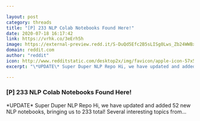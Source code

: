 ```yaml
---

layout: post
category: threads
title: "[P] 233 NLP Colab Notebooks Found Here!"
date: 2020-07-18 16:17:42
link: https://vrhk.co/3eErh5h
image: https://external-preview.redd.it/S-DuQd5Efc2B5sLISg0Lws_Zb24WWBxRYaQLB6TiJwU.jpg?width=1200&height=628.272251309&auto=webp&crop=1200:628.272251309,smart&s=8bbc0273b059c52b3eb9b207b2a686fd16b8741d
domain: reddit.com
author: "reddit"
icon: http://www.redditstatic.com/desktop2x/img/favicon/apple-icon-57x57.png
excerpt: "\*UPDATE\* Super Duper NLP Repo Hi, we have updated and added 52 new NLP notebooks, bringing us to 233 total! Several interesting topics from..."

---
```


### [P] 233 NLP Colab Notebooks Found Here!

\*UPDATE\* Super Duper NLP Repo Hi, we have updated and added 52 new NLP notebooks, bringing us to 233 total! Several interesting topics from...